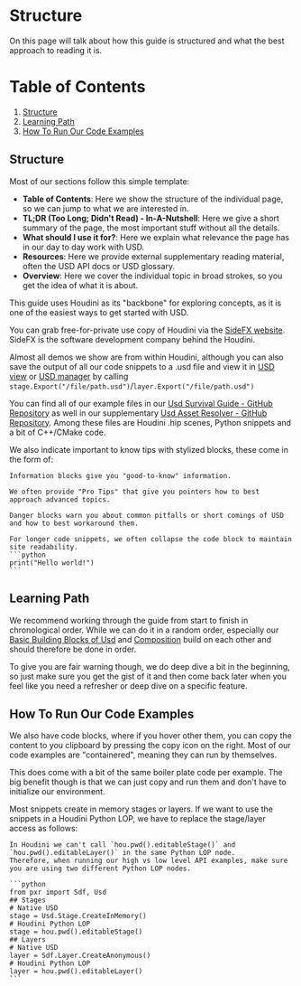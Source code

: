 
# Structure
On this page will talk about how this guide is structured and what the best approach to reading it is.

# Table of Contents
1. [Structure](#structure)
1. [Learning Path](#learningPath)
1. [How To Run Our Code Examples](#code)

## Structure <a name="structure"></a>
Most of our sections follow this simple template:
- **Table of Contents**: Here we show the structure of the individual page, so we can jump to what we are interested in.
- **TL;DR (Too Long; Didn't Read) - In-A-Nutshell**: Here we give a short summary of the page, the most important stuff without all the details.
- **What should I use it for?**: Here we explain what relevance the page has in our day to day work with USD.
- **Resources**: Here we provide external supplementary reading material, often the USD API docs or USD glossary.
- **Overview**: Here we cover the individual topic in broad strokes, so you get the idea of what it is about.

This guide uses Houdini as its "backbone" for exploring concepts, as it is one of the easiest ways to get started with USD.

You can grab free-for-private use copy of Houdini via the [SideFX website](https://www.sidefx.com/). SideFX is the software development company behind the Houdini.

Almost all demos we show are from within Houdini, although you can also save the output of all our code snippets to a .usd file and view it in [USD view](../core/elements/standalone_utilities.md) or [USD manager](http://www.usdmanager.org/) by calling `stage.Export("/file/path.usd")`/`layer.Export("/file/path.usd")`

You can find all of our example files in our [Usd Survival Guide - GitHub Repository](
https://github.com/LucaScheller/VFX-UsdSurvivalGuide/tree/main/files) as well in our supplementary [Usd Asset Resolver - GitHub Repository](https://lucascheller.github.io/VFX-UsdAssetResolver/). Among these files are Houdini .hip scenes, Python snippets and a bit of C++/CMake code.

We also indicate important to know tips with stylized blocks, these come in the form of:

~~~admonish info title="Info | Useful information!"
Information blocks give you "good-to-know" information.
~~~

~~~admonish info title="Pro Tip | Here is an advanced tip!"
We often provide "Pro Tips" that give you pointers how to best approach advanced topics.
~~~

~~~admonish danger title="Danger | Here comes trouble!"
Danger blocks warn you about common pitfalls or short comings of USD and how to best workaround them.
~~~

~~~admonish tip title="Collapsible Block | Click me to show my content!" collapsible=true
For longer code snippets, we often collapse the code block to maintain site readability.
```python
print("Hello world!")
```
~~~

## Learning Path <a name="learningPath"></a>
We recommend working through the guide from start to finish in chronological order. While we can do it in a random order, especially our [Basic Building Blocks of Usd](../core/elements/overview.md) and [Composition](../core/composition/overview.md) build on each other and should therefore be done in order.

To give you are fair warning though, we do deep dive a bit in the beginning, so just make sure you get the gist of it and then come back later when you feel like you need a refresher or deep dive on a specific feature.

## How To Run Our Code Examples <a name="code"></a>
We also have code blocks, where if you hover other them, you can copy the content to you clipboard by pressing the copy icon on the right.
Most of our code examples are "containered", meaning they can run by themselves. 

This does come with a bit of the same boiler plate code per example. The big benefit though is that we can just copy and run them and don't have to initialize our environment.

Most snippets create in memory stages or layers. If we want to use the snippets in a Houdini Python LOP, we have to replace the stage/layer access as follows:

~~~admonish danger title="Danger | Houdini Python LOP Stage/Layer access"
In Houdini we can't call `hou.pwd().editableStage()` and `hou.pwd().editableLayer()` in the same Python LOP node.
Therefore, when running our high vs low level API examples, make sure you are using two different Python LOP nodes.
~~~

~~~admonish tip title=""
```python
from pxr import Sdf, Usd
## Stages
# Native USD
stage = Usd.Stage.CreateInMemory()
# Houdini Python LOP
stage = hou.pwd().editableStage()
## Layers
# Native USD
layer = Sdf.Layer.CreateAnonymous()
# Houdini Python LOP
layer = hou.pwd().editableLayer()
```
~~~


